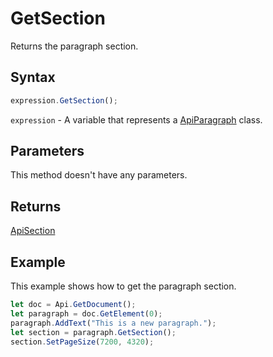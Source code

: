 # GetSection

Returns the paragraph section.

## Syntax

```javascript
expression.GetSection();
```

`expression` - A variable that represents a [ApiParagraph](../ApiParagraph.md) class.

## Parameters

This method doesn't have any parameters.

## Returns

[ApiSection](../../ApiSection/ApiSection.md)

## Example

This example shows how to get the paragraph section.

```javascript editor-
let doc = Api.GetDocument();
let paragraph = doc.GetElement(0);
paragraph.AddText("This is a new paragraph.");
let section = paragraph.GetSection();
section.SetPageSize(7200, 4320);
```
